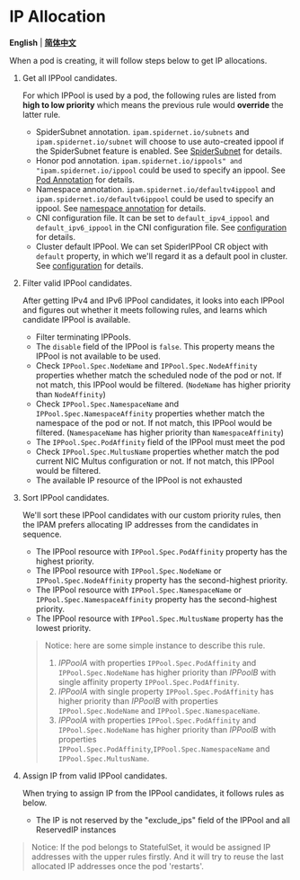 # IP Allocation

**English** | [**简体中文**](./allocation-zh_CN.md)

When a pod is creating, it will follow steps below to get IP allocations.

1. Get all IPPool candidates.

    For which IPPool is used by a pod, the following rules are listed from **high to low priority** which means the previous rule would **override** the latter rule.

    * SpiderSubnet annotation. `ipam.spidernet.io/subnets` and `ipam.spidernet.io/subnet` will choose to use auto-created ippool if the SpiderSubnet feature is enabled. See [SpiderSubnet](../usage/spider-subnet.md) for details.
    * Honor pod annotation. `ipam.spidernet.io/ippools" and "ipam.spidernet.io/ippool` could be used to specify an ippool. See [Pod Annotation](../reference/annotation.md) for details.
    * Namespace annotation. `ipam.spidernet.io/defaultv4ippool` and `ipam.spidernet.io/defaultv6ippool` could be used to specify an ippool. See [namespace annotation](../reference/annotation.md) for details.
    * CNI configuration file. It can be set to `default_ipv4_ippool` and `default_ipv6_ippool` in the CNI configuration file. See [configuration](../reference/plugin-ipam.md) for details.
    * Cluster default IPPool. We can set SpiderIPPool CR object with `default` property, in which we'll regard it as a default pool in cluster.  See [configuration](../reference/crd-spiderippool.md) for details.

2. Filter valid IPPool candidates.

    After getting IPv4 and IPv6 IPPool candidates, it looks into each IPPool and figures out whether it meets following rules, and learns which candidate IPPool is available.

    * Filter terminating IPPools.
    * The `disable` field of the IPPool is `false`. This property means the IPPool is not available to be used.
    * Check `IPPool.Spec.NodeName` and `IPPool.Spec.NodeAffinity` properties whether match the scheduled node of the pod or not. If not match, this IPPool would be filtered. (`NodeName` has higher priority than `NodeAffinity`)
    * Check `IPPool.Spec.NamespaceName` and `IPPool.Spec.NamespaceAffinity` properties whether match the namespace of the pod or not. If not match, this IPPool would be filtered. (`NamespaceName` has higher priority than `NamespaceAffinity`)
    * The `IPPool.Spec.PodAffinity` field of the IPPool must meet the pod
    * Check `IPPool.Spec.MultusName` properties whether match the pod current NIC Multus configuration or not. If not match, this IPPool would be filtered.
    * The available IP resource of the IPPool is not exhausted

3. Sort IPPool candidates.

   We'll sort these IPPool candidates with our custom priority rules, then the IPAM prefers allocating IP addresses from the candidates in sequence.

   * The IPPool resource with `IPPool.Spec.PodAffinity` property has the highest priority.
   * The IPPool resource with `IPPool.Spec.NodeName` or `IPPool.Spec.NodeAffinity` property has the second-highest priority.
   * The IPPool resource with `IPPool.Spec.NamespaceName` or `IPPool.Spec.NamespaceAffinity` property has the second-highest priority.
   * The IPPool resource with `IPPool.Spec.MultusName` property has the lowest priority.

   > Notice: here are some simple instance to describe this rule.
   >
   > 1. *IPPoolA* with properties `IPPool.Spec.PodAffinity` and `IPPool.Spec.NodeName` has higher priority than *IPPoolB* with single affinity property `IPPool.Spec.PodAffinity`.
   > 2. *IPPoolA* with single property `IPPool.Spec.PodAffinity` has higher priority than *IPPoolB* with properties `IPPool.Spec.NodeName` and `IPPool.Spec.NamespaceName`.
   > 3. *IPPoolA* with properties `IPPool.Spec.PodAffinity` and `IPPool.Spec.NodeName` has higher priority than *IPPoolB* with properties `IPPool.Spec.PodAffinity`,`IPPool.Spec.NamespaceName` and `IPPool.Spec.MultusName`.

4. Assign IP from valid IPPool candidates.

    When trying to assign IP from the IPPool candidates, it follows rules as below.

    * The IP is not reserved by the "exclude_ips" field of the IPPool and all ReservedIP instances

> Notice: If the pod belongs to StatefulSet, it would be assigned IP addresses with the upper rules firstly. And it will try to reuse the last allocated IP addresses once the pod 'restarts'. 
